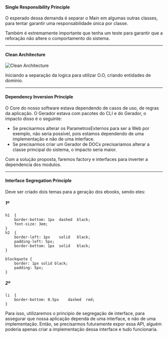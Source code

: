 
#### Single Responsibility Principle

O esperado dessa demanda é separar o Main em algumas outras classes, 
para tentar garantir uma responsabilidade única por classe.

Também é extremamente importante que tenha um teste para garantir que 
a reforação não altere o comportamento do sistema.


----------------------------------------------------------

#### Clean Architecture

![Clean Architecture](https://blog.cleancoder.com/uncle-bob/images/2012-08-13-the-clean-architecture/CleanArchitecture.jpg)

Iniciando a separação da logica para utilizar O.O, criando entidades de dominio.


----------------------------------------------------------

#### Dependency Inversion Principle 

O Core do nosso software estava dependendo de casos de uso, de regras da aplicação.
O Gerador estava com pacotes do CLI e do Gerador, o impacto disso é o seguinte:
- Se precisarmos alterar os ParametrosExternos para ser a Web por exemplo, não seria possível, 
pois estamos dependendo de uma implementação e não de uma interface.
- Se precisarmos criar um Gerador de DOCx precisariamos alterar a classe principal do sistema, o impacto seria maior.

Com a solução proposta, faremos factory e interfaces para inverter a dependencia dos modulos.


----------------------------------------------------------

#### Interface Segregation Principle

Deve ser criado dois temas para a geração dos ebooks, sendo eles:

##### 1º
``` 
h1	{
    border-bottom: 1px	dashed	black;
    font-size: 3em;
}
h2	{
    border-left: 1px	solid	black;
    padding-left: 5px;
    border-bottom: 1px	solid	black;
}

blockquote {
    border: 1px solid black;
    padding: 5px;
}
```

##### 2º 

```
li	{
    border-bottom: 0.5px	dashed	red;
}

```

Para isso, utilizaremos o principio de segregação de interface, para assegurar
que nossa aplicação dependa de uma interface, e não de uma implementação.
Então, se precisarmos futuramente expor essa API, alguém poderia apenas criar a implementação
dessa interface e tudo funcionaria.
